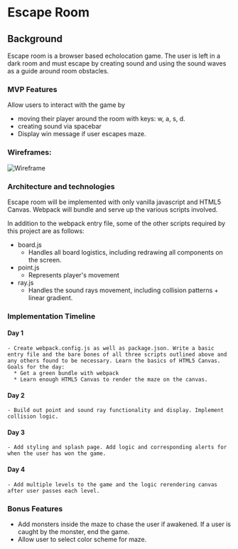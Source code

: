 # Escape Room 

## Background
Escape room is a browser based echolocation game. The user is left in a dark room and must escape by creating sound and using the sound waves as a guide around room obstacles. 

### MVP Features
Allow users to interact with the game by
  -	moving their player around the room with keys: w, a, s, d.
  -	creating sound via spacebar
  - Display win message if user escapes maze. 
  
### Wireframes:
![Wireframe](/docs/home-wireframe.png)

### Architecture and technologies
Escape room will be implemented with only vanilla javascript and HTML5 Canvas. Webpack will bundle and serve up the various scripts involved.

In addition to the webpack entry file, some of the other scripts required by this project are as follows:
  + board.js
    * Handles all board logistics, including redrawing all components on the screen.
  + point.js 
    * Represents player's movement
  + ray.js
    * Handles the sound rays movement, including collision patterns + linear gradient.

### Implementation Timeline
  #### Day 1 
    - Create webpack.config.js as well as package.json. Write a basic entry file and the bare bones of all three scripts outlined above and any others found to be necessary. Learn the basics of HTML5 Canvas. Goals for the day:
      * Get a green bundle with webpack
      * Learn enough HTML5 Canvas to render the maze on the canvas.
  #### Day 2 
    - Build out point and sound ray functionality and display. Implement collision logic.
 #### Day 3
    - Add styling and splash page. Add logic and corresponding alerts for when the user has won the game.
 #### Day 4
    - Add multiple levels to the game and the logic rerendering canvas after user passes each level.
    
### Bonus Features
  - Add monsters inside the maze to chase the user if awakened. If a user is caught by the monster, end the game.
  - Allow user to select color scheme for maze.

